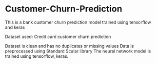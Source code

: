 # Customer-Churn-Prediction
This is a bank customer churn prediction model trained using tensorflow and keras

Dataset used: Credit card customer churn prediction

Dataset is clean and has no duplicates or missing values
Data is preprocessed using Standard Scalar library
The neural network model is trained using tensorflow, keras.
